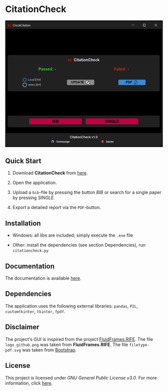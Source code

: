 # CitationCheck

<div align="center">
<img src="app.png" alt="Screenshot of CitationCheck" width="700"/>
</div>

## Quick Start

1. Download **CitationCheck** from [here](https://github.com/BenSt099/CitationCheck/releases).

2. Open the application.

3. Upload a `bib`-file by pressing the button _BIB_ or search for a single paper by pressing _SINGLE_.

4. Export a detailed report via the `PDF`-button.

## Installation

- Windows: all libs are included; simply execute the `.exe` file

- Other: install the dependencies (see section Dependencies), run `citationcheck.py`

## Documentation

The documentation is available [here](https://github.com/BenSt099/CitationCheck/blob/main/docs/citationcheck_doc.pdf).

## Dependencies

The application uses the following external libraries: `pandas`, `PIL`, `customtkinter`, `tkinter`, `fpdf`.

## Disclaimer

The project's GUI is inspired from the project [FluidFrames.RIFE](https://github.com/Djdefrag/FluidFrames.RIFE). The file `logo_github.png` was taken from **FluidFrames.RIFE**. The file `filetype-pdf.svg` was taken from [Bootstrap](https://icons.getbootstrap.com/icons/filetype-pdf/).

## License 

This project is licensed under _GNU General Public License v3.0_. For more information, click [here](https://github.com/BenSt099/CitationCheck/blob/main/LICENSE).